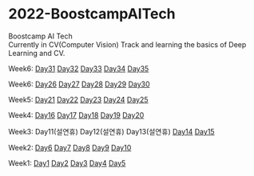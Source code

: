 # 2022-BoostcampAITech

Boostcamp AI Tech    
Currently in CV(Computer Vision) Track and learning the basics of Deep Learning and CV.

Week6: 
[Day31]() 
[Day32]() 
[Day33]() 
[Day34]() 
[Day35]()   

Week6: 
[Day26](https://yehyunsuh.notion.site/Day26-2022-02-21-bedc7b0e63a74176acea81666d08ae5b) 
[Day27](https://yehyunsuh.notion.site/Day27-2022-02-22-c3aa526ac5cc4ddda2719ddf678bb507) 
[Day28](https://yehyunsuh.notion.site/Day28-2022-02-23-af36315a587f4c3fbe2f0f351ddf5e37) 
[Day29](https://yehyunsuh.notion.site/Day29-2022-02-24-4bafc9532711488683858b778ddd074c) 
[Day30](https://yehyunsuh.notion.site/Day30-2022-02-25-8022c1cb57e345b3aa957842898c87f9)   

Week5: 
[Day21](https://yehyunsuh.notion.site/Day-21-2022-02-14-69e986f9c3554c5abfb701bbabcbd951) 
[Day22](https://yehyunsuh.notion.site/Day22-2022-02-15-5b6a63c5363245418a1e022b1959add7) 
[Day23](https://yehyunsuh.notion.site/Day23-2022-02-16-ca0a42ecb207456ba6bb9a8b06fac73b) 
[Day24](https://yehyunsuh.notion.site/Day24-2022-02-17-f3e4719f90394148b4deee0039a1ae0b) 
[Day25](https://yehyunsuh.notion.site/Day25-2022-02-18-cc076dbe18654a5cba29c02f02122d53)   


Week4: 
[Day16](https://yehyunsuh.notion.site/Day16-2022-02-07-f84274cbe8fe4e9099b076eb94dbf5d4) 
[Day17](https://yehyunsuh.notion.site/Day17-2022-02-08-99bc00d1ce1f49af834431d587c5a21a) 
[Day18](https://yehyunsuh.notion.site/Day18-2022-02-09-107f00dd2f1c4c6b999c5dda7fd0cd39) 
[Day19](https://yehyunsuh.notion.site/Day19-2022-02-10-592fd4035c5f4a34a61a9183a4b26059) 
[Day20](https://yehyunsuh.notion.site/Day20-2022-02-11-52d62fe8ed404dc88c914e85ccf9bd4a)   


Week3: 
Day11(설연휴) 
Day12(설연휴)
Day13(설연휴)
[Day14](https://yehyunsuh.notion.site/Day14-2022-02-03-35f428234993414bb429e97a16520f55) 
[Day15](https://yehyunsuh.notion.site/Day15-2022-02-04-63d85cb48a6940319653ada9ab2f9a0a)   


Week2: 
[Day6](https://yehyunsuh.notion.site/Day6-2022-01-24-03f32ffc05b4477f9c1d3120d4a9bb9b) 
[Day7](https://yehyunsuh.notion.site/Day7-2022-01-25-5294770396714bf4ba38f540e53a8362) 
[Day8](https://yehyunsuh.notion.site/Day8-2022-01-26-f6daee4a2c294e53bd75b3a324c37588) 
[Day9](https://yehyunsuh.notion.site/Day9-2022-01-27-b4c6858cb59747ee8ae8013c1ab8d081) 
[Day10](https://yehyunsuh.notion.site/Day10-2022-01-28-8e00549307c34be2809aa9eaeb65afa7)   

Week1:
[Day1](https://yehyunsuh.notion.site/Day1-2022-01-17-483c7484ae2e485aa72e919cec09e951)
[Day2](https://yehyunsuh.notion.site/Day2-2022-01-18-054d053d2ee1438f9d3ca47234426efd)
[Day3](https://yehyunsuh.notion.site/Day3-2022-01-19-e59732639ed6478188af94a9d9dd1a43)
[Day4](https://yehyunsuh.notion.site/Day4-2022-01-20-bf240757c45540c9aa4010b363fa039a)
[Day5](https://yehyunsuh.notion.site/Day5-2022-01-21-e3067a746f0e469cacb6e9e21c70358b)
